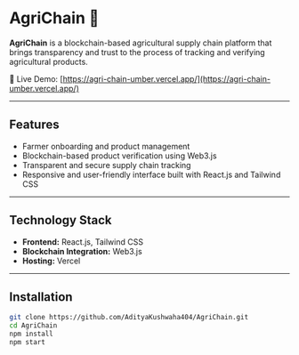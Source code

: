 # AgriChain 🌾

**AgriChain** is a blockchain-based agricultural supply chain platform that brings transparency and trust to the process of tracking and verifying agricultural products.

🔗 Live Demo: [https://agri-chain-umber.vercel.app/](https://agri-chain-umber.vercel.app/)

---

## Features

- Farmer onboarding and product management
- Blockchain-based product verification using Web3.js
- Transparent and secure supply chain tracking
- Responsive and user-friendly interface built with React.js and Tailwind CSS

---

## Technology Stack

- **Frontend:** React.js, Tailwind CSS
- **Blockchain Integration:** Web3.js
- **Hosting:** Vercel

---

## Installation

```bash
git clone https://github.com/AdityaKushwaha404/AgriChain.git
cd AgriChain
npm install
npm start
